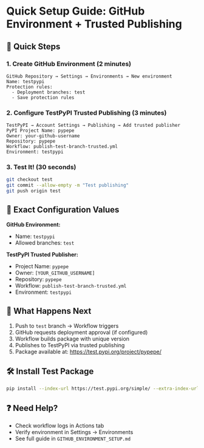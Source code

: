 # Quick Setup Guide: GitHub Environment + Trusted Publishing

## 🎯 Quick Steps

### 1. Create GitHub Environment (2 minutes)
```
GitHub Repository → Settings → Environments → New environment
Name: testpypi
Protection rules: 
  - Deployment branches: test
  - Save protection rules
```

### 2. Configure TestPyPI Trusted Publishing (3 minutes)
```
TestPyPI → Account Settings → Publishing → Add trusted publisher
PyPI Project Name: pypepe
Owner: your-github-username
Repository: pypepe
Workflow: publish-test-branch-trusted.yml
Environment: testpypi
```

### 3. Test It! (30 seconds)
```bash
git checkout test
git commit --allow-empty -m "Test publishing"
git push origin test
```

## 🔧 Exact Configuration Values

**GitHub Environment:**
- Name: `testpypi`
- Allowed branches: `test`

**TestPyPI Trusted Publisher:**
- Project Name: `pypepe`
- Owner: `[YOUR_GITHUB_USERNAME]`
- Repository: `pypepe`
- Workflow: `publish-test-branch-trusted.yml`
- Environment: `testpypi`

## 🚀 What Happens Next

1. Push to `test` branch → Workflow triggers
2. GitHub requests deployment approval (if configured)
3. Workflow builds package with unique version
4. Publishes to TestPyPI via trusted publishing
5. Package available at: https://test.pypi.org/project/pypepe/

## 🛠️ Install Test Package
```bash
pip install --index-url https://test.pypi.org/simple/ --extra-index-url https://pypi.org/simple pypepe
```

## ❓ Need Help?
- Check workflow logs in Actions tab
- Verify environment in Settings → Environments
- See full guide in `GITHUB_ENVIRONMENT_SETUP.md`
